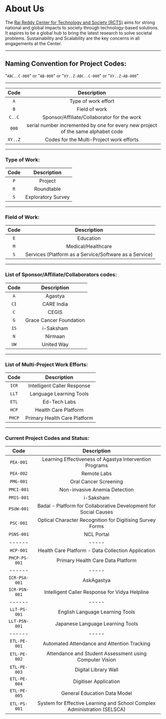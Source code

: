 # About Us
The [Raj Reddy Center for Technology and Society (RCTS)](https://rcts.iiit.ac.in/) aims for strong national and global impacts to society through technology-based solutions. It aspires to be a global hub to bring the latest research to solve societal problems. Sustainability and Scalability are the key concerns in all engagements at the Center.

------------------------------------------------------
## Naming Convention for Project Codes:


"`ABC..C-000`" or "`AB-000`" or "`XY..Z-ABC..C-000`" or "`XY..Z-AB-000`"

----------------------------------------------------------------------------------------
| Code | Description |
|:---:|:---:|
| `A` | Type of work effort |
| `B` | Field of work |
| `C..C` | Sponsor/Affiliate/Collaborator for the work |
| `000` | serial number incremented by one for every new project of the same alphabet code |
| `XY..Z` | Codes for the Multi-Project work efforts |



----------------------------------------------------------------------------------------
### Type of Work:
| Code | Description |
|:---:|:---:|
|`P` | Project |
|`R` | Roundtable |
|`S` | Exploratory Survey |


----------------------------------------------------------------------------------------
### Field of Work:
| Code | Description |
|:---:|:---:|
| `E` | Education |
| `M` | Medical/Healthcare |
| `S` | Services (Platform as a Service/Software as a Service) |


----------------------------------------------------------------------------------------
### List of Sponsor/Affiliate/Collaborators codes:
| Code | Description |
|:---:|:---:|
| `A` | Agastya |
| `CI` | CARE India |
| `C` | CEGIS |
| `G` | Grace Cancer Foundation |
| `IS` | i-Saksham |
| `N`  | Nirmaan |
| `UW` | United Way |


----------------------------------------------------------------------------------------
### List of Multi-Project Work Efforts:
| Code | Description |
|:---:|:---:|
| `ICR` | Intelligent Caller Response |
| `LLT` | Language Learning Tools |
| `ETL` | Ed-Tech Labs |
| `HCP` | Health Care Platform |
| `PHCP` | Primary Health Care Platform |

----------------------------------------------------------------------------------------
### Current Project Codes and Status:
| Code | Description |
|:---:|:---:|
| `PEA-001` | Learning Effectiveness of Agastya Intervention Programs |
| `PEA-002` | Remote Labs |
| `PMG-001` | Oral Cancer Screening |
| `PMCI-001` | Non-invasive Anemia Detection |
| `PMIS-001` | i-Saksham |
| `PSUW-001` | Badal - Platform for Collaborative Development for Social Causes |
| `PSC-001` | Optical Character Recognition for Digitising Survey Forms |
| `PSNS-001` | NCL Portal |
|------|-----|
| `HCP-001` | Health Care Platform - Data Collection Application |
| `PHCP-PS-001` | Primary Health Care Data Platform |
|------|-----|
| `ICR-PSA-001` | AskAgastya |
| `ICR-PSN-001` | Intelligent Caller Response for Vidya Helpline |
|------|-----|
| `LLT-PS-001` | English Language Learning Tools |
| `LLT-PSN-001` | Japanese Language Learning Tools |
|------|-----|
| `ETL-PE-001` | Automated Attendance and Attention Tracking |
| `ETL-PE-002` | Attendance and Student Assessment using Computer Vision |
| `ETL-PE-003` | Digital Library Wall |
| `ETL-PE-004` | Digitiser Application |
| `ETL-PE-005` | General Education Data Model |
| `ETL-PS-001` | System for Effective Learning and School Complex Administration (SELSCA) |
